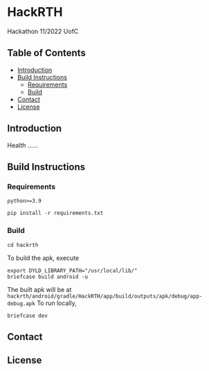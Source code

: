 # HackRTH
Hackathon 11/2022 UofC
## Table of Contents
<!-- toc -->
- [Introduction](#introduction)
- [Build Instructions](#build-instructions)
  - [Requirements](#requirements)
  - [Build](#build)
- [Contact](#contact)
- [License](#license)
<!-- tocstop -->

## Introduction
Health ......

## Build Instructions
### Requirements
`python>=3.9`
```shell
pip install -r requirements.txt
```
### Build
```shell
cd hackrth
```
To build the apk, execute
```shell
export DYLD_LIBRARY_PATH="/usr/local/lib/"
briefcase build android -u
```
The built apk will be at `hackrth/android/gradle/HackRTH/app/build/outputs/apk/debug/app-debug.apk`
To run locally, 
```shell
briefcase dev
```
## Contact

## License
